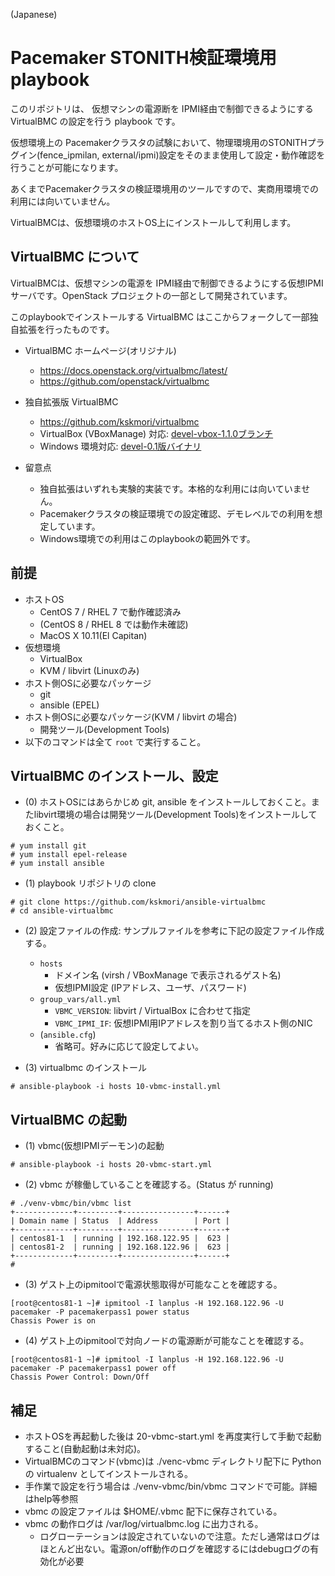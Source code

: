 (Japanese)

# Pacemaker STONITH検証環境用 playbook

このリポジトリは、 仮想マシンの電源断を IPMI経由で制御できるようにする VirtualBMC の設定を行う playbook です。

仮想環境上の Pacemakerクラスタの試験において、物理環境用のSTONITHプラグイン(fence_ipmilan, external/ipmi)設定をそのまま使用して設定・動作確認を行うことが可能になります。

あくまでPacemakerクラスタの検証環境用のツールですので、実商用環境での利用には向いていません。

VirtualBMCは、仮想環境のホストOS上にインストールして利用します。


## VirtualBMC について

VirtualBMCは、仮想マシンの電源を IPMI経由で制御できるようにする仮想IPMIサーバです。OpenStack プロジェクトの一部として開発されています。

このplaybookでインストールする VirtualBMC はここからフォークして一部独自拡張を行ったものです。

* VirtualBMC ホームページ(オリジナル)
  * https://docs.openstack.org/virtualbmc/latest/
  * https://github.com/openstack/virtualbmc

* 独自拡張版 VirtualBMC
  * https://github.com/kskmori/virtualbmc
  * VirtualBox (VBoxManage) 対応: [devel-vbox-1.1.0ブランチ](https://github.com/kskmori/virtualbmc/tree/devel-vbox-1.1.0)
  * Windows 環境対応: [devel-0.1版バイナリ](https://github.com/kskmori/virtualbmc/releases/tag/devel-0.1)

* 留意点
  * 独自拡張はいずれも実験的実装です。本格的な利用には向いていません。
  * Pacemakerクラスタの検証環境での設定確認、デモレベルでの利用を想定しています。
  * Windows環境での利用はこのplaybookの範囲外です。

## 前提

* ホストOS
  * CentOS 7 / RHEL 7 で動作確認済み
  * (CentOS 8 / RHEL 8 では動作未確認)
  * MacOS X 10.11(El Capitan)
* 仮想環境
  * VirtualBox
  * KVM / libvirt (Linuxのみ)
* ホスト側OSに必要なパッケージ
  * git
  * ansible (EPEL)
* ホスト側OSに必要なパッケージ(KVM / libvirt の場合)
  * 開発ツール(Development Tools)
* 以下のコマンドは全て ```root``` で実行すること。

## VirtualBMC のインストール、設定

* (0) ホストOSにはあらかじめ git, ansible をインストールしておくこと。またlibvirt環境の場合は開発ツール(Development Tools)をインストールしておくこと。
```
# yum install git
# yum install epel-release
# yum install ansible
```

* (1) playbook リポジトリの clone
```
# git clone https://github.com/kskmori/ansible-virtualbmc
# cd ansible-virtualbmc
```

* (2) 設定ファイルの作成: サンプルファイルを参考に下記の設定ファイル作成する。
  * ```hosts```
    * ドメイン名 (virsh / VBoxManage で表示されるゲスト名)
    * 仮想IPMI設定 (IPアドレス、ユーザ、パスワード)
  * ```group_vars/all.yml```
    * ```VBMC_VERSION```: libvirt / VirtualBox に合わせて指定
    * ```VBMC_IPMI_IF```: 仮想IPMI用IPアドレスを割り当てるホスト側のNIC
  * (```ansible.cfg```)
    * 省略可。好みに応じて設定してよい。

* (3) virtualbmc のインストール
```
# ansible-playbook -i hosts 10-vbmc-install.yml
```

## VirtualBMC の起動

* (1) vbmc(仮想IPMIデーモン)の起動
```
# ansible-playbook -i hosts 20-vbmc-start.yml 
```

* (2) vbmc が稼働していることを確認する。(Status が running)
```
# ./venv-vbmc/bin/vbmc list
+-------------+---------+----------------+------+
| Domain name | Status  | Address        | Port |
+-------------+---------+----------------+------+
| centos81-1  | running | 192.168.122.95 |  623 |
| centos81-2  | running | 192.168.122.96 |  623 |
+-------------+---------+----------------+------+
# 
```

* (3) ゲスト上のipmitoolで電源状態取得が可能なことを確認する。
```
[root@centos81-1 ~]# ipmitool -I lanplus -H 192.168.122.96 -U pacemaker -P pacemakerpass1 power status
Chassis Power is on

```
* (4) ゲスト上のipmitoolで対向ノードの電源断が可能なことを確認する。
```
[root@centos81-1 ~]# ipmitool -I lanplus -H 192.168.122.96 -U pacemaker -P pacemakerpass1 power off
Chassis Power Control: Down/Off

```

## 補足

* ホストOSを再起動した後は 20-vbmc-start.yml を再度実行して手動で起動すること(自動起動は未対応)。
* VirtualBMCのコマンド(vbmc)は ./venc-vbmc ディレクトリ配下に Python の virtualenv としてインストールされる。
* 手作業で設定を行う場合は ./venv-vbmc/bin/vbmc コマンドで可能。詳細はhelp等参照
* vbmc の設定ファイルは $HOME/.vbmc 配下に保存されている。
* vbmc の動作ログは /var/log/virtualbmc.log に出力される。
  * ログローテーションは設定されていないので注意。ただし通常はログはほとんど出ない。電源on/off動作のログを確認するにはdebugログの有効化が必要
